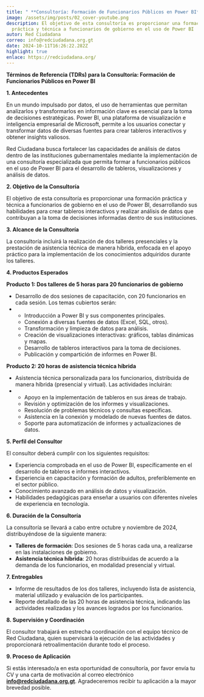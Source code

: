 ```yaml
---
title: " **Consultoría: Formación de Funcionarios Públicos en Power BI**"
image: /assets/img/posts/02_cover-youtube.png
description: El objetivo de esta consultoría es proporcionar una formación
  práctica y técnica a funcionarios de gobierno en el uso de Power BI
autor: Red Ciudadana
correo: info@redciudadana.org.gt
date: 2024-10-11T16:26:22.282Z
highlight: true
enlace: https://redciudadana.org/
---
```

**Términos de Referencia (TDRs) para la Consultoría: Formación de Funcionarios Públicos en Power BI**

**1. Antecedentes**

En un mundo impulsado por datos, el uso de herramientas que permitan analizarlos y transformarlos en información clave es esencial para la toma de decisiones estratégicas. Power BI, una plataforma de visualización e inteligencia empresarial de Microsoft, permite a los usuarios conectar y transformar datos de diversas fuentes para crear tableros interactivos y obtener insights valiosos.

Red Ciudadana busca fortalecer las capacidades de análisis de datos dentro de las instituciones gubernamentales mediante la implementación de una consultoría especializada que permita formar a funcionarios públicos en el uso de Power BI para el desarrollo de tableros, visualizaciones y análisis de datos.

**2. Objetivo de la Consultoría**

El objetivo de esta consultoría es proporcionar una formación práctica y técnica a funcionarios de gobierno en el uso de Power BI, desarrollando sus habilidades para crear tableros interactivos y realizar análisis de datos que contribuyan a la toma de decisiones informadas dentro de sus instituciones.

**3. Alcance de la Consultoría**

La consultoría incluirá la realización de dos talleres presenciales y la prestación de asistencia técnica de manera híbrida, enfocada en el apoyo práctico para la implementación de los conocimientos adquiridos durante los talleres.

**4. Productos Esperados**

**Producto 1: Dos talleres de 5 horas para 20 funcionarios de gobierno**

* Desarrollo de dos sesiones de capacitación, con 20 funcionarios en cada sesión. Los temas cubiertos serán:
* * Introducción a Power BI y sus componentes principales.
  * Conexión a diversas fuentes de datos (Excel, SQL, otros).
  * Transformación y limpieza de datos para análisis.
  * Creación de visualizaciones interactivas: gráficos, tablas dinámicas y mapas.
  * Desarrollo de tableros interactivos para la toma de decisiones.
  * Publicación y compartición de informes en Power BI.

**Producto 2: 20 horas de asistencia técnica híbrida**

* Asistencia técnica personalizada para los funcionarios, distribuida de manera híbrida (presencial y virtual). Las actividades incluirán:
* * Apoyo en la implementación de tableros en sus áreas de trabajo.
  * Revisión y optimización de los informes y visualizaciones.
  * Resolución de problemas técnicos y consultas específicas.
  * Asistencia en la conexión y modelado de nuevas fuentes de datos.
  * Soporte para automatización de informes y actualizaciones de datos.

**5. Perfil del Consultor**

El consultor deberá cumplir con los siguientes requisitos:

* Experiencia comprobada en el uso de Power BI, específicamente en el desarrollo de tableros e informes interactivos.
* Experiencia en capacitación y formación de adultos, preferiblemente en el sector público.
* Conocimiento avanzado en análisis de datos y visualización.
* Habilidades pedagógicas para enseñar a usuarios con diferentes niveles de experiencia en tecnología.

**6. Duración de la Consultoría**

La consultoría se llevará a cabo entre octubre y noviembre de 2024, distribuyéndose de la siguiente manera:

* **Talleres de formación**: Dos sesiones de 5 horas cada una, a realizarse en las instalaciones de gobierno.
* **Asistencia técnica híbrida**: 20 horas distribuidas de acuerdo a la demanda de los funcionarios, en modalidad presencial y virtual.

**7. Entregables**

* Informe de resultados de los dos talleres, incluyendo lista de asistencia, material utilizado y evaluación de los participantes.
* Reporte detallado de las 20 horas de asistencia técnica, indicando las actividades realizadas y los avances logrados por los funcionarios.

**8. Supervisión y Coordinación**

El consultor trabajará en estrecha coordinación con el equipo técnico de Red Ciudadana, quien supervisará la ejecución de las actividades y proporcionará retroalimentación durante todo el proceso.

**9. Proceso de Aplicación**

Si estás interesado/a en esta oportunidad de consultoría, por favor envía tu CV y una carta de motivación al correo electrónico **info@redciudadana.org.gt**. Agradeceremos recibir tu aplicación a la mayor brevedad posible.